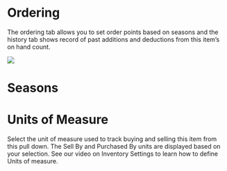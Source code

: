 # Ordering

The ordering tab allows you to set order points based on seasons and the history tab shows record of past additions and deductions from this item’s on hand count.

![](https://cdn.realsgii2.dev/wise-software-docs/image_40.0a1acd14.png)

# Seasons

# Units of Measure

Select the unit of measure used to track buying and selling this item from this pull down. The Sell By and Purchased By units are displayed based on your selection. See our video on Inventory Settings to learn how to define Units of measure.
